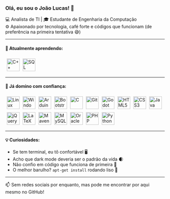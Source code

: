 ### Olá, eu sou o João Lucas! 👋

💻 Analista de TI | 🎓 Estudante de Engenharia da Computação  
⚙️ Apaixonado por tecnologia, café forte e códigos que funcionam (de preferência na primeira tentativa 😅)

---

#### 🧠 Atualmente aprendendo:
<div style="display: flex; flex-wrap: wrap;">
  <img src="https://cdn.jsdelivr.net/gh/devicons/devicon/icons/cplusplus/cplusplus-original.svg" alt="C++" width="40" style="margin: 5px;" />
  <img src="https://cdn.jsdelivr.net/gh/devicons/devicon/icons/microsoftsqlserver/microsoftsqlserver-plain.svg" alt="SQL Server" width="40" style="margin: 5px;" />
</div>

---

#### 🚀 Já domino com confiança:
<div style="display: flex; flex-wrap: wrap;">
  <img src="https://cdn.jsdelivr.net/gh/devicons/devicon/icons/linux/linux-original.svg" alt="Linux" width="40" style="margin: 5px;" />
  <img src="https://cdn.jsdelivr.net/gh/devicons/devicon/icons/windows8/windows8-original.svg" alt="Windows" width="40" style="margin: 5px;" />
  <img src="https://cdn.jsdelivr.net/gh/devicons/devicon/icons/arduino/arduino-original.svg" alt="Arduino" width="40" style="margin: 5px;" />
  <img src="https://cdn.jsdelivr.net/gh/devicons/devicon/icons/bootstrap/bootstrap-original.svg" alt="Bootstrap" width="40" style="margin: 5px;" />
  <img src="https://cdn.jsdelivr.net/gh/devicons/devicon/icons/c/c-original.svg" alt="C" width="40" style="margin: 5px;" />
  <img src="https://cdn.jsdelivr.net/gh/devicons/devicon/icons/git/git-original.svg" alt="Git" width="40" style="margin: 5px;" />
  <img src="https://cdn.jsdelivr.net/gh/devicons/devicon/icons/godot/godot-original.svg" alt="Godot" width="40" style="margin: 5px;" />
  <img src="https://cdn.jsdelivr.net/gh/devicons/devicon/icons/html5/html5-original.svg" alt="HTML5" width="40" style="margin: 5px;" />
  <img src="https://cdn.jsdelivr.net/gh/devicons/devicon/icons/css3/css3-original.svg" alt="CSS3" width="40" style="margin: 5px;" />
  <img src="https://cdn.jsdelivr.net/gh/devicons/devicon/icons/java/java-original.svg" alt="Java" width="40" style="margin: 5px;" />
  <img src="https://cdn.jsdelivr.net/gh/devicons/devicon/icons/jquery/jquery-original.svg" alt="jQuery" width="40" style="margin: 5px;" />
  <img src="https://cdn.jsdelivr.net/gh/devicons/devicon/icons/latex/latex-original.svg" alt="LaTeX" width="40" style="margin: 5px;" />
  <img src="https://cdn.jsdelivr.net/gh/devicons/devicon/icons/maven/maven-original.svg" alt="Maven" width="40" style="margin: 5px;" />
  <img src="https://cdn.jsdelivr.net/gh/devicons/devicon/icons/mysql/mysql-original.svg" alt="MySQL" width="40" style="margin: 5px;" />
  <img src="https://cdn.jsdelivr.net/gh/devicons/devicon/icons/oracle/oracle-original.svg" alt="Oracle" width="40" style="margin: 5px;" />
  <img src="https://cdn.jsdelivr.net/gh/devicons/devicon/icons/php/php-original.svg" alt="PHP" width="40" style="margin: 5px;" />
  <img src="https://cdn.jsdelivr.net/gh/devicons/devicon/icons/python/python-original.svg" alt="Python" width="40" style="margin: 5px;" />
</div>

---

#### 💡 Curiosidades:
- Se tem terminal, eu tô confortável 🖥️
- Acho que dark mode deveria ser o padrão da vida 🌒
- Não confio em código que funciona de primeira 👀
- O melhor barulho? `apt-get install` rodando liso 🔧  

---

📫 Sem redes sociais por enquanto, mas pode me encontrar por aqui mesmo no GitHub!  
